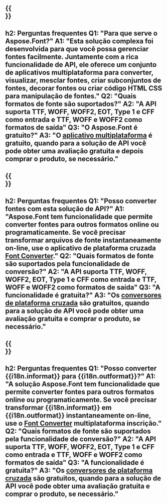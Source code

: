 ﻿---
translation: true
deploy: false
---

{{<section faq>}}
---
h2: Perguntas frequentes
Q1: "Para que serve o Aspose.Font?"
A1: "Esta solução complexa foi desenvolvida para que você possa gerenciar fontes facilmente. Juntamente com a rica funcionalidade de API, ele oferece um conjunto de aplicativos multiplataforma para converter, visualizar, mesclar fontes, criar subconjuntos de fontes, decorar fontes ou criar código HTML CSS para manipulação de fontes."
Q2: "Quais formatos de fonte são suportados?"
A2: "A API suporta TTF, WOFF, WOFF2, EOT, Type 1 e CFF como entrada e TTF, WOFF e WOFF2 como formatos de saída"
Q3: "O Aspose.Font é gratuito?"
A3: "O [aplicativo multiplataforma](https://products.aspose.app/font/applications) é gratuito, quando para a solução de API você pode obter uma avaliação gratuita e depois comprar o produto, se necessário."
---

{{<section faq-converter>}}
---
h2: Perguntas frequentes
Q1: "Posso converter fontes com esta solução de API?"
A1: "Aspose.Font tem funcionalidade que permite converter fontes para outros formatos online ou programaticamente. Se você precisar transformar arquivos de fonte instantaneamente on-line, use o aplicativo de plataforma cruzada [Font Converter](https://products.aspose.app/font/conversion/)."
Q2: "Quais formatos de fonte são suportados pela funcionalidade de conversão?"
A2: "A API suporta TTF, WOFF, WOFF2, EOT, Type 1 e CFF como entrada e TTF, WOFF e WOFF2 como formatos de saída"
Q3: "A funcionalidade é gratuita?"
A3: "Os [conversores de plataforma cruzada](https://products.aspose.app/font/conversion) são gratuitos, quando para a solução de API você pode obter uma avaliação gratuita e comprar o produto, se necessário."
---

{{<section faq-converter-child>}}
---
h2: Perguntas frequentes
Q1: "Posso converter {{i18n.informat}} para {{i18n.outformat}}?"
A1: "A solução Aspose.Font tem funcionalidade que permite converter fontes para outros formatos online ou programaticamente. Se você precisar transformar {{i18n.informat}} em {{i18n.outformat}} instantaneamente on-line, use o [Font Converter](https://products.aspose.app/font/conversion/) multiplataforma inscrição."
Q2: "Quais formatos de fonte são suportados pela funcionalidade de conversão?"
A2: "A API suporta TTF, WOFF, WOFF2, EOT, Type 1 e CFF como entrada e TTF, WOFF e WOFF2 como formatos de saída"
Q3: "A funcionalidade é gratuita?"
A3: "Os [conversores de plataforma cruzada](https://products.aspose.app/font/conversion) são gratuitos, quando para a solução de API você pode obter uma avaliação gratuita e comprar o produto, se necessário."
---
